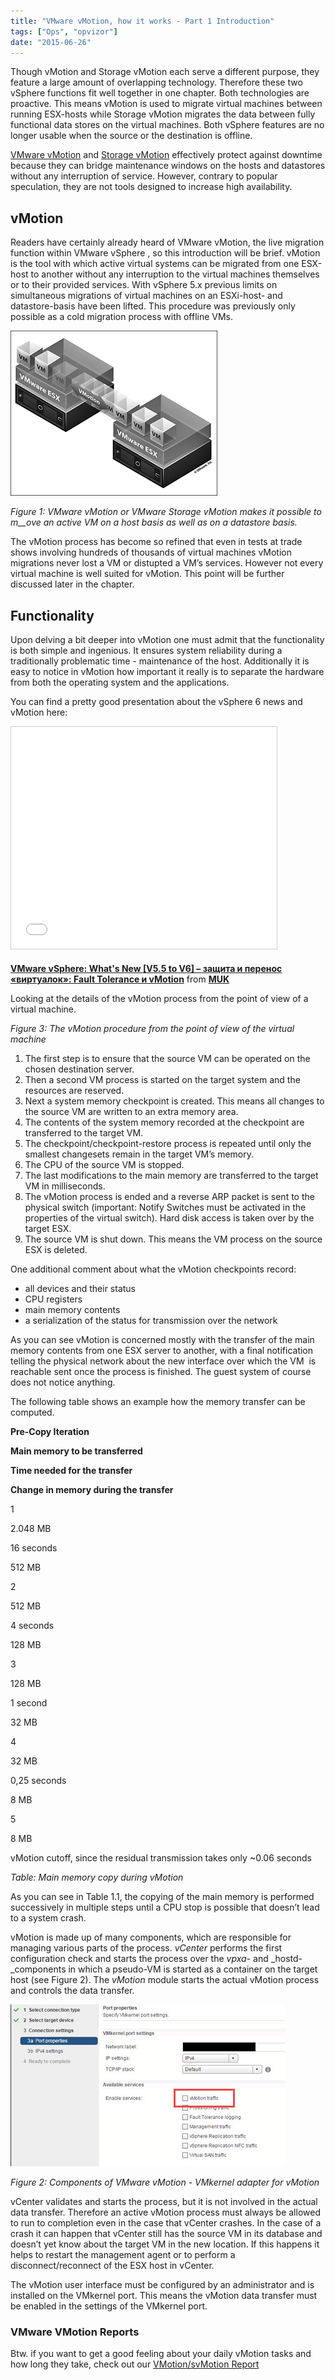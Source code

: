 ```yaml
---
title: "VMware vMotion, how it works - Part 1 Introduction"
tags: ["Ops", "opvizor"]
date: "2015-06-26"
---
```


Though vMotion and Storage vMotion each serve a different purpose, they feature a large amount of overlapping technology. Therefore these two vSphere functions fit well together in one chapter. Both technologies are proactive. This means vMotion is used to migrate virtual machines between running ESX-hosts while Storage vMotion migrates the data between fully functional data stores on the virtual machines. Both vSphere features are no longer usable when the source or the destination is offline.

[VMware vMotion](https://www.vmware.com/products/vsphere/features/vmotion "VMware vMotion") and [Storage vMotion](https://www.vmware.com/products/vsphere/features/storage-vmotion "Storage vMotion") effectively protect against downtime because they can bridge maintenance windows on the hosts and datastores without any interruption of service. However, contrary to popular speculation, they are not tools designed to increase high availability.

## **vMotion**

Readers have certainly already heard of VMware vMotion, the live migration function within VMware vSphere , so this introduction will be brief. vMotion is the tool with which active virtual systems can be migrated from one ESX-host to another without any interruption to the virtual machines themselves or to their provided services. With vSphere 5.x previous limits on simultaneous migrations of virtual machines on an ESXi-host- and datastore-basis have been lifted. This procedure was previously only possible as a cold migration process with offline VMs. 

_![vMotion process - VMware vMotion](/images/blog/wpid-03_04_001.png)_

_Figure 1: VMware vMotion or VMware Storage vMotion makes it possible to m__ove an active VM_ _on a host basis as well as on a datastore basis._

The vMotion process has become so refined that even in tests at trade shows involving hundreds of thousands of virtual machines vMotion migrations never lost a VM or distupted a VM’s services. However not every virtual machine is well suited for vMotion. This point will be further discussed later in the chapter.

## **Functionality**

Upon delving a bit deeper into vMotion one must admit that the functionality is both simple and ingenious. It ensures system reliability during a traditionally problematic time - maintenance of the host. Additionally it is easy to notice in vMotion how important it really is to separate the hardware from both the operating system and the applications. 

You can find a pretty good presentation about the vSphere 6 news and vMotion here:

<iframe src="//www.slideshare.net/slideshow/embed_code/key/zpwwqkofwiFrk5" width="425" height="355" frameborder="0" marginwidth="0" marginheight="0" scrolling="no" style="border:1px solid #CCC; border-width:1px; margin-bottom:5px; max-width: 100%;" allowfullscreen></iframe>

**[VMware vSphere: What's New \[V5.5 to V6\] – защита и перенос «виртуалок»: Fault Tolerance и vMotion](//www.slideshare.net/muk_ua/vswn6-m08-avalabilityenhancements "VMware vSphere: What's New [V5.5 to V6] – защита и перенос «виртуалок»: Fault Tolerance и vMotion")** from **[MUK](//www.slideshare.net/muk_ua)**

Looking at the details of the vMotion process from the point of view of a virtual machine.

_Figure 3: The vMotion procedure from the point of view of the virtual machine_

1. The first step is to ensure that the source VM can be operated on the chosen destination server.
2. Then a second VM process is started on the target system and the resources are reserved.
3. Next a system memory checkpoint is created. This means all changes to the source VM are written to an extra memory area.
4. The contents of the system memory recorded at the checkpoint are transferred to the target VM.
5. The checkpoint/checkpoint-restore process is repeated until only the smallest changesets remain in the target VM’s memory.
6. The CPU of the source VM is stopped.
7. The last modifications to the main memory are transferred to the target VM in milliseconds.
8. The vMotion process is ended and a reverse ARP packet is sent to the physical switch (important: Notify Switches must be activated in the properties of the virtual switch). Hard disk access is taken over by the target ESX.
9. The source VM is shut down. This means the VM process on the source ESX is deleted.

One additional comment about what the vMotion checkpoints record:

- all devices and their status
- CPU registers
- main memory contents
- a serialization of the status for transmission over the network

As you can see vMotion is concerned mostly with the transfer of the main memory contents from one ESX server to another, with a final notification telling the physical network about the new interface over which the VM  is reachable sent once the process is finished. The guest system of course does not notice anything.

The following table shows an example how the memory transfer can be computed.

**Pre-Copy Iteration**

**Main memory to be transferred**

**Time needed for the transfer**

**Change in memory during the transfer**

1

2.048 MB

16 seconds

512 MB

2

512 MB

4 seconds

128 MB

3

128 MB

1 second

32 MB

4

32 MB

0,25 seconds

8 MB

5

8 MB

vMotion cutoff, since the residual transmission takes only ~0.06 seconds

_Table: Main memory copy during vMotion_

As you can see in Table 1.1, the copying of the main memory is performed successively in multiple steps until a CPU stop is possible that doesn’t lead to a system crash.

vMotion is made up of many components, which are responsible for managing various parts of the process. _vCenter_ performs the first configuration check and starts the process over the _vpxa-_ and _hostd-_components in which a pseudo-VM is started as a container on the target host (see Figure 2). The _vMotion_ module starts the actual vMotion process and controls the data transfer.

_![VMkernel Setting for VMware vMotion](/images/blog/wpid-vmotion_vsphere6.png)_

_Figure 2: Components of VMware vMotion - VMkernel adapter for vMotion_

vCenter validates and starts the process, but it is not involved in the actual data transfer. Therefore an active vMotion process must always be allowed to run to completion even in the case that vCenter crashes. In the case of a crash it can happen that vCenter still has the source VM in its database and doesn’t yet know about the target VM in the new location. If this happens it helps to restart the management agent or to perform a disconnect/reconnect of the ESX host in vCenter.

The vMotion user interface must be configured by an administrator and is installed on the VMkernel port. This means the vMotion data transfer must be enabled in the settings of the VMkernel port.

### VMware VMotion Reports

Btw. if you want to get a good feeling about your daily vMotion tasks and how long they take, check out our [VMotion/svMotion Report](https://www.opvizor.com/register "VMotion/svMotion Report")
